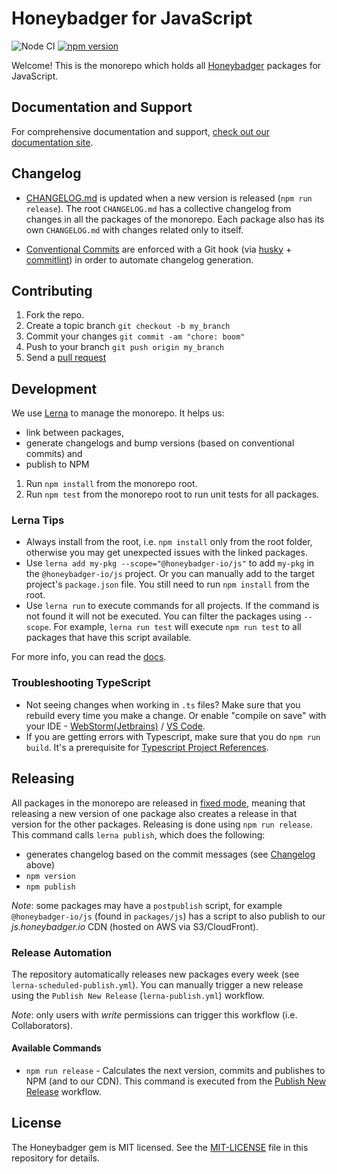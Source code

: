 # Honeybadger for JavaScript

![Node CI](https://github.com/honeybadger-io/honeybadger-js/workflows/Node%20CI/badge.svg)
[![npm version](https://badge.fury.io/js/%40honeybadger-io%2Fjs.svg)](https://badge.fury.io/js/%40honeybadger-io%2Fjs)

Welcome! This is the monorepo which holds all [Honeybadger](https://honeybadger.io) packages for JavaScript.

## Documentation and Support

For comprehensive documentation and support, [check out our documentation site](http://docs.honeybadger.io/lib/javascript/index.html).

## Changelog

- [CHANGELOG.md](CHANGELOG.md) is updated when a new version is released (`npm run release`).
  The root `CHANGELOG.md` has a collective changelog from changes in all the packages of the monorepo. Each package also has its own `CHANGELOG.md` with changes related only to itself.

- [Conventional Commits](https://www.conventionalcommits.org/) are enforced with a Git hook (via [husky](https://typicode.github.io/husky) + [commitlint](https://commitlint.js.org/)) in order to automate changelog generation.

## Contributing

1. Fork the repo.
2. Create a topic branch `git checkout -b my_branch`
3. Commit your changes `git commit -am "chore: boom"` 
4. Push to your branch `git push origin my_branch`
5. Send a [pull request](https://github.com/honeybadger-io/honeybadger-js/pulls)

## Development

We use [Lerna](https://lerna.js.org/) to manage the monorepo. It helps us:
- link between packages,
- generate changelogs and bump versions (based on conventional commits) and
- publish to NPM

1. Run `npm install` from the monorepo root.
2. Run `npm test` from the monorepo root to run unit tests for all packages.


### Lerna Tips

- Always install from the root, i.e. `npm install` only from the root folder, otherwise you may get unexpected issues with the linked packages.
- Use `lerna add my-pkg --scope="@honeybadger-io/js"` to add `my-pkg` in the `@honeybadger-io/js` project. Or you can manually add to the target project's `package.json` file. You still need to run `npm install` from the root.
- Use `lerna run` to execute commands for all projects. If the command is not found it will not be executed. You can filter the packages using `--scope`. For example, `lerna run test` will execute `npm run test` to all packages that have this script available.

For more info, you can read the [docs](https://lerna.js.org/docs/introduction).


### Troubleshooting TypeScript

- Not seeing changes when working in `.ts` files? Make sure that you rebuild every time you make a change. Or enable "compile on save" with your IDE - [WebStorm(Jetbrains)](https://www.jetbrains.com/help/webstorm/compiling-typescript-to-javascript.html#ts_compiler_compile_code_automatically) / [VS Code](https://code.visualstudio.com/docs/typescript/typescript-compiling#_step-2-run-the-typescript-build).
- If you are getting errors with Typescript, make sure that you do `npm run build`.
  It's a prerequisite for [Typescript Project References](https://www.typescriptlang.org/docs/handbook/project-references.html#caveats-for-project-references).

## Releasing

All packages in the monorepo are released in [fixed mode](https://lerna.js.org/docs/features/version-and-publish#fixedlocked-mode-default), meaning that releasing a new version of one package also creates a release in that version for the other packages.
Releasing is done using `npm run release`. This command calls `lerna publish`, which does the following:
- generates changelog based on the commit messages (see [Changelog](#changelog) above)
- `npm version`
- `npm publish`

*Note*: some packages may have a `postpublish` script, for example `@honeybadger-io/js` (found in `packages/js`) has a script to also publish to our *js.honeybadger.io* CDN (hosted on AWS via S3/CloudFront). 

### Release Automation

The repository automatically releases new packages every week (see `lerna-scheduled-publish.yml`).
You can manually trigger a new release using the `Publish New Release` (`lerna-publish.yml`) workflow.

*Note*: only users with _write_ permissions can trigger this workflow (i.e. Collaborators).

#### Available Commands

- `npm run release` - Calculates the next version, commits and publishes to NPM (and to our CDN). This command is executed from the [Publish New Release](https://github.com/honeybadger-io/honeybadger-js/blob/master/.github/workflows/lerna-publish.yml) workflow. 

## License

The Honeybadger gem is MIT licensed. See the [MIT-LICENSE](https://raw.github.com/honeybadger-io/honeybadger-js/master/MIT-LICENSE) file in this repository for details.

